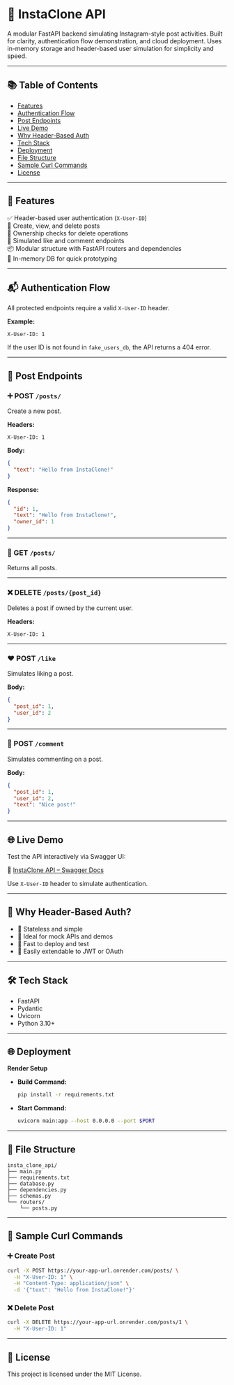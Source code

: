 
# 📸 InstaClone API

A modular FastAPI backend simulating Instagram-style post activities. Built for clarity, authentication flow demonstration, and cloud deployment. Uses in-memory storage and header-based user simulation for simplicity and speed.

---

## 📚 Table of Contents

- [Features](#-features)  
- [Authentication Flow](#-authentication-flow)  
- [Post Endpoints](#-post-endpoints)  
- [Live Demo](#-live-demo)  
- [Why Header-Based Auth](#-why-header-based-auth)  
- [Tech Stack](#-tech-stack)  
- [Deployment](#-deployment)  
- [File Structure](#-file-structure)  
- [Sample Curl Commands](#-sample-curl-commands)  
- [License](#-license)  

---

## 🚀 Features

✅ Header-based user authentication (`X-User-ID`)  
📝 Create, view, and delete posts  
🔐 Ownership checks for delete operations  
💬 Simulated like and comment endpoints  
📦 Modular structure with FastAPI routers and dependencies  
🧪 In-memory DB for quick prototyping  

---

## 📬 Authentication Flow

All protected endpoints require a valid `X-User-ID` header.

**Example:**

```
X-User-ID: 1
```

If the user ID is not found in `fake_users_db`, the API returns a 404 error.

---

## 📝 Post Endpoints

### ➕ POST `/posts/`  
Create a new post.

**Headers:**
```
X-User-ID: 1
```

**Body:**
```json
{
  "text": "Hello from InstaClone!"
}
```

**Response:**
```json
{
  "id": 1,
  "text": "Hello from InstaClone!",
  "owner_id": 1
}
```

---

### 📄 GET `/posts/`  
Returns all posts.

---

### ❌ DELETE `/posts/{post_id}`  
Deletes a post if owned by the current user.

**Headers:**
```
X-User-ID: 1
```

---

### ❤️ POST `/like`  
Simulates liking a post.

**Body:**
```json
{
  "post_id": 1,
  "user_id": 2
}
```

---

### 💬 POST `/comment`  
Simulates commenting on a post.

**Body:**
```json
{
  "post_id": 1,
  "user_id": 2,
  "text": "Nice post!"
}
```

---

## 🌐 Live Demo

Test the API interactively via Swagger UI:

🔗 [InstaClone API – Swagger Docs](https://insta-clone-api-eyqn.onrender.com/docs)

Use `X-User-ID` header to simulate authentication.

---

## 🔐 Why Header-Based Auth?

- 🔄 Stateless and simple  
- 🧪 Ideal for mock APIs and demos  
- 🚀 Fast to deploy and test  
- 🧩 Easily extendable to JWT or OAuth  

---

## 🛠 Tech Stack

- FastAPI  
- Pydantic  
- Uvicorn  
- Python 3.10+  

---

## 🌐 Deployment

**Render Setup**

- **Build Command:**
  ```bash
  pip install -r requirements.txt
  ```

- **Start Command:**
  ```bash
  uvicorn main:app --host 0.0.0.0 --port $PORT
  ```

---

## 📁 File Structure

```
insta_clone_api/
├── main.py
├── requirements.txt
├── database.py
├── dependencies.py
├── schemas.py
└── routers/
    └── posts.py
```

---

## 🧪 Sample Curl Commands

### ➕ Create Post

```bash
curl -X POST https://your-app-url.onrender.com/posts/ \
  -H "X-User-ID: 1" \
  -H "Content-Type: application/json" \
  -d '{"text": "Hello from InstaClone!"}'
```

### ❌ Delete Post

```bash
curl -X DELETE https://your-app-url.onrender.com/posts/1 \
  -H "X-User-ID: 1"
```

---

## 📜 License

This project is licensed under the MIT License.
```

